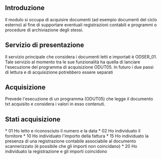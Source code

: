 ## Introduzione

Il modulo si occupa di acquisire documenti (ad esempio documenti del ciclo esterno) al fine di supportare eventuali registrazioni contabili e programmi o procedure di archiviazione degli stessi.

## Servizio di presentazione
Il servizio principale che considera i documenti letti e importati è ODSER_01.
Tale servizio al momento tra le sue funzionalità ha quella di lanciare l'esecuzione del programma di acquisizione ODUT05.
In futuro i due passi di lettura e di acquisizione potrebbero essere separati

## Acquisizione
Prevede l'esecuzione di un programma (ODUT05) che legge il documento txt acquisito e considera i valori in esso contenuti.


## Stati acquisizione

\* 01 Ho letto e riconosciuto il numero e la data
\* 02 Ho individuato il fornitore
\* 10 Ho individuato l'importo della fattura
\* 15 Ho individuato la presenza di una registrazione contabile associabile al documento scannerizzato (è possibile che gli importi non coincidano)
\* 20 Ho individuato la registrazione e gli importi coincidono

